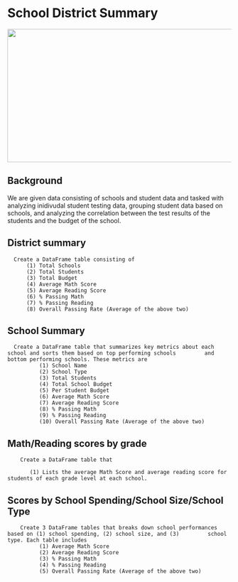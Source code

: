 # School District Summary

<img src="https://f0.pngfuel.com/png/386/91/yellow-and-red-school-illustration-png-clip-art.png" width="700" height="300">

## Background

We are given data consisting of schools and student data and tasked with analyzing inidivudal student testing data, grouping student data based on schools, and analyzing the correlation between the test results of the students and the budget of the school. 

## District summary 

      Create a DataFrame table consisting of 
          (1) Total Schools
          (2) Total Students
          (3) Total Budget
          (4) Average Math Score
          (5) Average Reading Score
          (6) % Passing Math
          (7) % Passing Reading
          (8) Overall Passing Rate (Average of the above two)
          

## School Summary 

      Create a DataFrame table that summarizes key metrics about each school and sorts them based on top performing schools         and bottom performing schools. These metrics are       
              (1) School Name
              (2) School Type
              (3) Total Students
              (4) Total School Budget
              (5) Per Student Budget
              (6) Average Math Score
              (7) Average Reading Score
              (8) % Passing Math
              (9) % Passing Reading
              (10) Overall Passing Rate (Average of the above two)
              
## Math/Reading scores by grade 
 
        Create a DataFrame table that 
        
           (1) Lists the average Math Score and average reading score for students of each grade level at each school.
  
 
 ## Scores by School Spending/School Size/School Type 
 
        Create 3 DataFrame tables that breaks down school performances based on (1) school spending, (2) school size, and (3)         school type. Each table includes   
              (1) Average Math Score
              (2) Average Reading Score
              (3) % Passing Math
              (4) % Passing Reading
              (5) Overall Passing Rate (Average of the above two)
